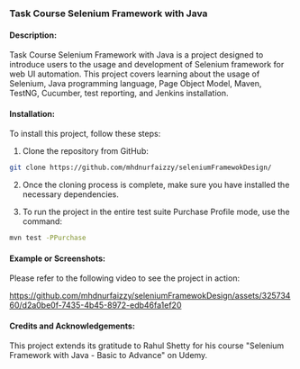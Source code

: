 ### Task Course Selenium Framework with Java

#### Description:
Task Course Selenium Framework with Java is a project designed to introduce users to the usage and development of Selenium framework for web UI automation. This project covers learning about the usage of Selenium, Java programming language, Page Object Model, Maven, TestNG, Cucumber, test reporting, and Jenkins installation.

#### Installation:
To install this project, follow these steps:

1. Clone the repository from GitHub:

```bash
git clone https://github.com/mhdnurfaizzy/seleniumFramewokDesign/
```

2. Once the cloning process is complete, make sure you have installed the necessary dependencies.

3. To run the project in the entire test suite Purchase Profile mode, use the command:

```bash
mvn test -PPurchase
```


#### Example or Screenshots:
Please refer to the following video to see the project in action: 


https://github.com/mhdnurfaizzy/seleniumFramewokDesign/assets/32573460/d2a0be0f-7435-4b45-8972-edb46fa1ef20



#### Credits and Acknowledgements:
This project extends its gratitude to Rahul Shetty for his course "Selenium Framework with Java - Basic to Advance" on Udemy.

